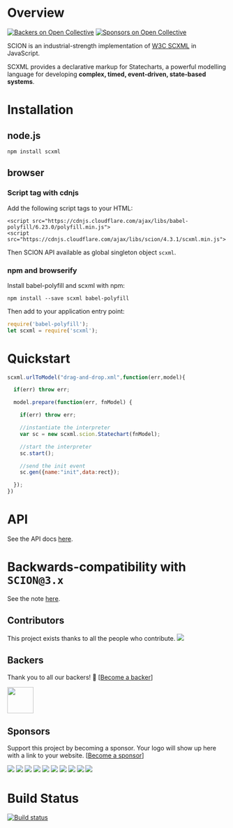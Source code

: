 # Overview
[![Backers on Open Collective](https://opencollective.com/scion/backers/badge.svg)](#backers)
 [![Sponsors on Open Collective](https://opencollective.com/scion/sponsors/badge.svg)](#sponsors) 

SCION is an industrial-strength implementation of [W3C SCXML](http://www.w3.org/TR/scxml/) in JavaScript. 

SCXML provides a declarative markup for Statecharts, a powerful modelling language for developing **complex, timed, event-driven, state-based systems**. 

# Installation

## node.js

`npm install scxml`

## browser

### Script tag with cdnjs

Add the following script tags to your HTML:

```
<script src="https://cdnjs.cloudflare.com/ajax/libs/babel-polyfill/6.23.0/polyfill.min.js">
<script src="https://cdnjs.cloudflare.com/ajax/libs/scion/4.3.1/scxml.min.js">
```

Then SCION API available as global singleton object `scxml`.

### npm and browserify

Install babel-polyfill and scxml with npm:

`npm install --save scxml babel-polyfill`

Then add to your application entry point:

```js
require('babel-polyfill');
let scxml = require('scxml');
```

# Quickstart

```javascript
scxml.urlToModel("drag-and-drop.xml",function(err,model){

  if(err) throw err;

  model.prepare(function(err, fnModel) {

    if(err) throw err;

    //instantiate the interpreter
    var sc = new scxml.scion.Statechart(fnModel);

    //start the interpreter
    sc.start();

    //send the init event
    sc.gen({name:"init",data:rect});

  });
})
```

# API

See the API docs [here](http://scion.io/modules/_workspace_scion_scxml_platform_projects_scion_tsd_index_d_.html).

# Backwards-compatibility with `SCION@3.x`

See the note [here](https://github.com/jbeard4/SCION-CORE#backwards-compatibility-semantics).

## Contributors

This project exists thanks to all the people who contribute. 
<a href="graphs/contributors"><img src="https://opencollective.com/SCION/contributors.svg?width=890&button=false" /></a>


## Backers

Thank you to all our backers! 🙏 [[Become a backer](https://opencollective.com/SCION#backer)]

<a href="https://opencollective.com/juan-carlos-madrid-abad#" target="_blank"><img width="60" src="https://opencollective.com/static/images/avatar-01.svg?width=890"></a>

## Sponsors

Support this project by becoming a sponsor. Your logo will show up here with a link to your website. [[Become a sponsor](https://opencollective.com/SCION#sponsor)]

<a href="https://opencollective.com/SCION/sponsor/0/website" target="_blank"><img src="https://opencollective.com/SCION/sponsor/0/avatar.svg"></a>
<a href="https://opencollective.com/SCION/sponsor/1/website" target="_blank"><img src="https://opencollective.com/SCION/sponsor/1/avatar.svg"></a>
<a href="https://opencollective.com/SCION/sponsor/2/website" target="_blank"><img src="https://opencollective.com/SCION/sponsor/2/avatar.svg"></a>
<a href="https://opencollective.com/SCION/sponsor/3/website" target="_blank"><img src="https://opencollective.com/SCION/sponsor/3/avatar.svg"></a>
<a href="https://opencollective.com/SCION/sponsor/4/website" target="_blank"><img src="https://opencollective.com/SCION/sponsor/4/avatar.svg"></a>
<a href="https://opencollective.com/SCION/sponsor/5/website" target="_blank"><img src="https://opencollective.com/SCION/sponsor/5/avatar.svg"></a>
<a href="https://opencollective.com/SCION/sponsor/6/website" target="_blank"><img src="https://opencollective.com/SCION/sponsor/6/avatar.svg"></a>
<a href="https://opencollective.com/SCION/sponsor/7/website" target="_blank"><img src="https://opencollective.com/SCION/sponsor/7/avatar.svg"></a>
<a href="https://opencollective.com/SCION/sponsor/8/website" target="_blank"><img src="https://opencollective.com/SCION/sponsor/8/avatar.svg"></a>
<a href="https://opencollective.com/SCION/sponsor/9/website" target="_blank"><img src="https://opencollective.com/SCION/sponsor/9/avatar.svg"></a>

# Build Status

[![Build status](https://travis-ci.org/jbeard4/SCION.svg)](https://travis-ci.org/jbeard4/SCION)

